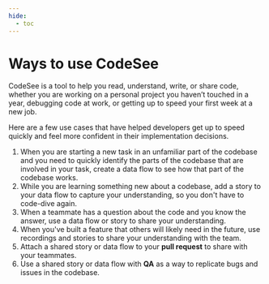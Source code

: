 ```yaml
---
hide:
  - toc
---
```

# Ways to use CodeSee

CodeSee is a tool to help you read, understand, write, or share code, whether you are working on a personal project you haven’t touched in a year, debugging code at work, or getting up to speed your first week at a new job.

Here are a few use cases that have helped developers get up to speed quickly and feel more confident in their implementation decisions.

1. When you are starting a new task in an unfamiliar part of the codebase and you need to quickly identify the parts of the codebase that are involved in your task, create a data flow to see how that part of the codebase works.
3. While you are learning something new about a codebase, add a story to your data flow to capture your understanding, so you don't have to code-dive again.
6. When a teammate has a question about the code and you know the answer, use a data flow or story to share your understanding.
7. When you've built a feature that others will likely need in the future, use recordings and stories to share your understanding with the team.
8. Attach a shared story or data flow to your **pull request** to share with your teammates.
9. Use a shared story or data flow with **QA** as a way to replicate bugs and issues in the codebase.

&nbsp;
